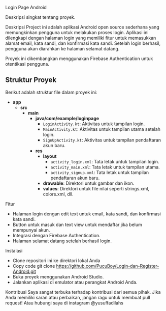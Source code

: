 Login Page Android

Deskripsi singkat tentang proyek.

Deskripsi
Project ini adalah aplikasi Android open source sederhana yang memungkinkan pengguna untuk melakukan proses login. Aplikasi ini dilengkapi dengan halaman login yang memiliki fitur untuk memasukkan alamat email, kata sandi, dan konfirmasi kata sandi. Setelah login berhasil, pengguna akan diarahkan ke halaman selamat datang.

Proyek ini dikembangkan menggunakan Firebase Authentication untuk otentikasi pengguna.

## Struktur Proyek

Berikut adalah struktur file dalam proyek ini:

- **app**
  - **src**
    - **main**
      - **java/com/example/loginpage**
        - `LoginActivity.kt`: Aktivitas untuk tampilan login.
        - `MainActivity.kt`: Aktivitas untuk tampilan utama setelah login.
        - `SignUpActivity.kt`: Aktivitas untuk tampilan pendaftaran akun baru.
      - **res**
        - **layout**
          - `activity_login.xml`: Tata letak untuk tampilan login.
          - `activity_main.xml`: Tata letak untuk tampilan utama.
          - `activity_signup.xml`: Tata letak untuk tampilan pendaftaran akun baru.
        - **drawable**: Direktori untuk gambar dan ikon.
        - **values**: Direktori untuk file nilai seperti strings.xml, colors.xml, dll.

Fitur
- Halaman login dengan edit text untuk email, kata sandi, dan konfirmasi kata sandi.
- Button untuk masuk dan text view untuk mendaftar jika belum mempunyai akun.
- Integrasi dengan Firebase Authentication.
- Halaman selamat datang setelah berhasil login.

Instalasi
- Clone repositori ini ke direktori lokal Anda
- Copy code
   git clone https://github.com/PucuBoy/Login-dan-Register-Android.git
- Buka proyek menggunakan Android Studio.
- Jalankan aplikasi di emulator atau perangkat Android Anda.

Kontribusi
Saya sangat terbuka terhadap kontribusi dari semua pihak. Jika Anda memiliki saran atau perbaikan, jangan ragu untuk membuat pull request!
Atau hubungi saya di instagram
@yusuffadilahs
